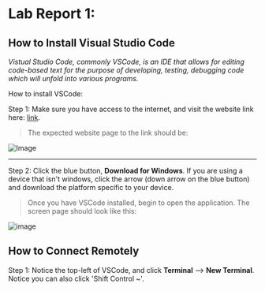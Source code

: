 # Lab Report 1: 

## How to Install Visual Studio Code

*Vistual Studio Code, commonly VSCode, is an IDE that allows for editing code-based text for the purpose of developing, testing, debugging code which will unfold into various programs.*

How to install VSCode:

Step 1: Make sure you have access to the internet, and visit the website link here: [link](https://code.visualstudio.com/). 

>The expected website page to the link should be:

![Image](https://user-images.githubusercontent.com/120772535/231031750-f474c858-1f92-4ab4-b714-0ddf22bc6a24.png)

***

Step 2: Click the blue button, **Download for Windows**. If you are using a device that isn't windows, click the arrow (down arrow on the blue button) and download the platform specific to your device. 


>Once you have VSCode installed, begin to open the application. The screen page should look like this: 

![image](https://user-images.githubusercontent.com/120772535/231033020-5f5eee43-b4a7-441a-856a-34a598ea5a75.png)


## How to Connect Remotely 

Step 1: Notice the top-left of VSCode, and click **Terminal** --> **New Terminal**. Notice you can also click 'Shift Control ~'. 
